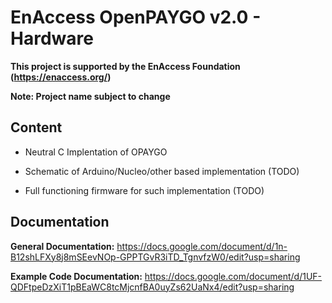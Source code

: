 # EnAccess OpenPAYGO v2.0 - Hardware

**This project is supported by the EnAccess Foundation (https://enaccess.org/)**

**Note: Project name subject to change**

## Content

- Neutral C Implentation of OPAYGO

- Schematic of Arduino/Nucleo/other based implementation (TODO)

- Full functioning firmware for such implementation (TODO)

## Documentation

**General Documentation:** https://docs.google.com/document/d/1n-B12shLFXy8j8mSEevNOp-GPPTGvR3iTD_TgnvfzW0/edit?usp=sharing

**Example Code Documentation:** https://docs.google.com/document/d/1UF-QDFtpeDzXiT1pBEaWC8tcMjcnfBA0uyZs62UaNx4/edit?usp=sharing
